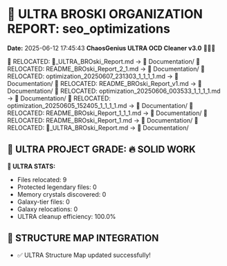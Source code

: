 # 🌌 ULTRA BROSKI ORGANIZATION REPORT: seo_optimizations
**Date:** 2025-06-12 17:45:43
**ChaosGenius ULTRA OCD Cleaner v3.0** 🧠💜🌌

📁 RELOCATED: 🌌_ULTRA_BROski_Report.md → 📝 Documentation/
📁 RELOCATED: README_BROski_Report_2_1.md → 📝 Documentation/
📁 RELOCATED: optimization_20250607_231303_1_1_1_1.md → 📝 Documentation/
📁 RELOCATED: README_BROski_Report_v1.md → 📝 Documentation/
📁 RELOCATED: optimization_20250606_003533_1_1_1_1.md → 📝 Documentation/
📁 RELOCATED: optimization_20250605_152405_1_1_1_1.md → 📝 Documentation/
📁 RELOCATED: README_BROski_Report_1_1_1.md → 📝 Documentation/
📁 RELOCATED: README_BROski_Report_1.md → 📝 Documentation/
📁 RELOCATED: 🌌_ULTRA_BROski_Report.md → 📝 Documentation/

## 🌌 ULTRA PROJECT GRADE: 🔥 SOLID WORK
**🧠 ULTRA STATS:**
- Files relocated: 9
- Protected legendary files: 0
- Memory crystals discovered: 0
- Galaxy-tier files: 0
- Galaxy relocations: 0
- ULTRA cleanup efficiency: 100.0%

## 🔄 STRUCTURE MAP INTEGRATION
- ✅ ULTRA Structure Map updated successfully!